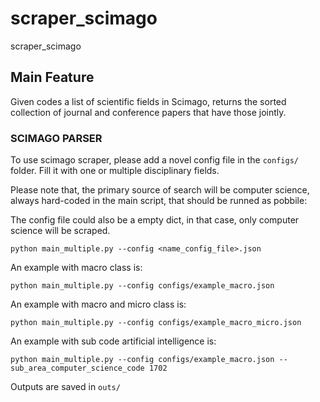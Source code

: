 # scraper_scimago
scraper_scimago


## Main Feature

Given codes a list of scientific fields in Scimago, returns the sorted collection of journal and conference papers that have those jointly. 


### SCIMAGO PARSER

To use scimago scraper, please add a novel config file in the ```configs/``` folder. Fill it with one or multiple disciplinary fields.


Please note that, the primary source of search will be computer science, always hard-coded in the main script, that should be runned as pobbile:

The config file could also be a empty dict, in that case, only computer science will be scraped. 


```
python main_multiple.py --config <name_config_file>.json
```


An example with macro class is:

```
python main_multiple.py --config configs/example_macro.json
```



An example with macro and micro class is:

```
python main_multiple.py --config configs/example_macro_micro.json
```


An example with sub code artificial intelligence is:

```
python main_multiple.py --config configs/example_macro.json --sub_area_computer_science_code 1702
```

Outputs are saved in ```outs/```
